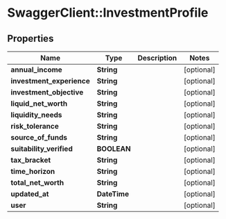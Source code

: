 # SwaggerClient::InvestmentProfile

## Properties
Name | Type | Description | Notes
------------ | ------------- | ------------- | -------------
**annual_income** | **String** |  | [optional] 
**investment_experience** | **String** |  | [optional] 
**investment_objective** | **String** |  | [optional] 
**liquid_net_worth** | **String** |  | [optional] 
**liquidity_needs** | **String** |  | [optional] 
**risk_tolerance** | **String** |  | [optional] 
**source_of_funds** | **String** |  | [optional] 
**suitability_verified** | **BOOLEAN** |  | [optional] 
**tax_bracket** | **String** |  | [optional] 
**time_horizon** | **String** |  | [optional] 
**total_net_worth** | **String** |  | [optional] 
**updated_at** | **DateTime** |  | [optional] 
**user** | **String** |  | [optional] 


